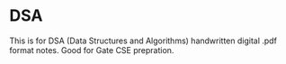 # DSA
This is for DSA (Data Structures and Algorithms) handwritten digital .pdf format notes. Good for Gate CSE prepration.
